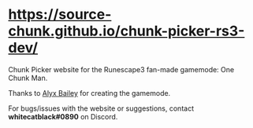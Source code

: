 # https://source-chunk.github.io/chunk-picker-rs3-dev/

Chunk Picker website for the Runescape3 fan-made gamemode: One Chunk Man.

Thanks to [Alyx Bailey](https://www.youtube.com/c/AlyxBailey) for creating the gamemode.

For bugs/issues with the website or suggestions, contact **whitecatblack#0890** on Discord.
